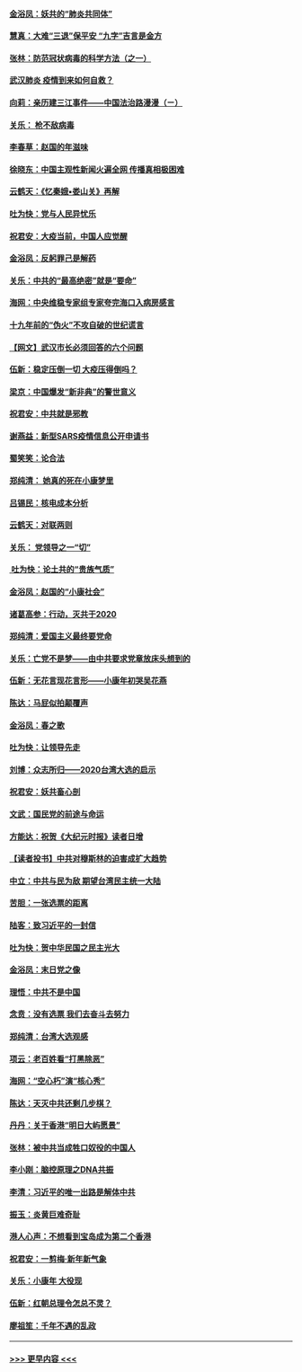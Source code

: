 #### [金浴凤：妖共的“肺炎共同体”](../pages/nsc993/n11829448.md?t=01292201) 
#### [慧真：大难“三退”保平安 “九字”吉言是金方](../pages/nsc993/n11829501.md?t=01292201) 
#### [张林：防范冠状病毒的科学方法（之一）](../pages/nsc993/n11828618.md?t=01292201) 
#### [武汉肺炎 疫情到来如何自救？](../pages/nsc993/n11827632.md?t=01292201) 
#### [向莉：亲历建三江事件——中国法治路漫漫（ㄧ）](../pages/nsc993/n11827190.md?t=01292201) 
#### [关乐： 枪不敌病毒](../pages/nsc993/n11826746.md?t=01292201) 
#### [李春草：赵国的年滋味](../pages/nsc993/n11826321.md?t=01292201) 
#### [徐晓东：中国主观性新闻火遍全网 传播真相极困难](../pages/nsc993/n11826508.md?t=01292201) 
#### [云鹤天：《忆秦娥▪娄山关》再解](../pages/nsc993/n11824682.md?t=01292201) 
#### [吐为快：党与人民异忧乐](../pages/nsc993/n11824660.md?t=01292201) 
#### [祝君安：大疫当前，中国人应觉醒](../pages/nsc993/n11821946.md?t=01292201) 
#### [金浴凤：反躬罪己是解药](../pages/nsc993/n11820280.md?t=01292201) 
#### [关乐：中共的“最高绝密”就是“要命”](../pages/nsc993/n11816946.md?t=01292201) 
#### [海网：中央维稳专家组专家夸完海口入病房感言](../pages/nsc993/n11815138.md?t=01292201) 
#### [十九年前的“伪火”不攻自破的世纪谎言](../pages/nsc993/n11813238.md?t=01292201) 
#### [【网文】武汉市长必须回答的六个问题](../pages/nsc993/n11813848.md?t=01292201) 
#### [伍新：稳定压倒一切 大疫压得倒吗？](../pages/nsc993/n11812634.md?t=01292201) 
#### [梁京：中国爆发“新非典”的警世意义](../pages/nsc993/n11812554.md?t=01292201) 
#### [祝君安：中共就是邪教](../pages/nsc993/n11812431.md?t=01292201) 
#### [谢燕益：新型SARS疫情信息公开申请书](../pages/nsc993/n11808840.md?t=01292201) 
#### [蜀笑笑：论合法](../pages/nsc993/n11808064.md?t=01292201) 
#### [郑纯清： 她真的死在小康梦里](../pages/nsc993/n11806623.md?t=01292201) 
#### [吕锡民：核电成本分析](../pages/nsc993/n11806284.md?t=01292201) 
#### [云鹤天：对联两则](../pages/nsc993/n11805957.md?t=01292201) 
#### [关乐： 党领导之一“切”](../pages/nsc993/n11804505.md?t=01292201) 
#### [ 吐为快：论土共的“贵族气质”](../pages/nsc993/n11804490.md?t=01292201) 
#### [金浴凤：赵国的“小康社会”](../pages/nsc993/n11804452.md?t=01292201) 
#### [诸葛高参：行动，灭共于2020](../pages/nsc993/n11804120.md?t=01292201) 
#### [郑纯清：爱国主义最终要党命](../pages/nsc993/n11802197.md?t=01292201) 
#### [关乐：亡党不是梦——由中共要求党章放床头想到的](../pages/nsc993/n11802156.md?t=01292201) 
#### [伍新：无花言现花言形——小康年初哭吴花燕](../pages/nsc993/n11800044.md?t=01292201) 
#### [陈达：马屁似拍颠覆声](../pages/nsc993/n11800010.md?t=01292201) 
#### [金浴凤：春之歌](../pages/nsc993/n11797687.md?t=01292201) 
#### [吐为快：让领导先走](../pages/nsc993/n11797512.md?t=01292201) 
#### [刘博：众志所归——2020台湾大选的启示](../pages/nsc993/n11796878.md?t=01292201) 
#### [祝君安：妖共畜心剖](../pages/nsc993/n11794273.md?t=01292201) 
#### [文武：国民党的前途与命运](../pages/nsc993/n11794198.md?t=01292201) 
#### [方能达：祝贺《大纪元时报》读者日增](../pages/nsc993/n11793807.md?t=01292201) 
#### [【读者投书】中共对穆斯林的迫害成扩大趋势](../pages/nsc993/n11791371.md?t=01292201) 
#### [中立：中共与民为敌 期望台湾民主统一大陆](../pages/nsc993/n11790392.md?t=01292201) 
#### [苦胆：一张选票的距离](../pages/nsc993/n11788914.md?t=01292201) 
#### [陆客：致习近平的一封信](../pages/nsc993/n11788867.md?t=01292201) 
#### [吐为快：贺中华民国之民主光大](../pages/nsc993/n11788618.md?t=01292201) 
#### [金浴凤：末日党之像](../pages/nsc993/n11787475.md?t=01292201) 
#### [理悟：中共不是中国](../pages/nsc993/n11787463.md?t=01292201) 
#### [念贲：没有选票  我们去奋斗去努力](../pages/nsc993/n11787398.md?t=01292201) 
#### [郑纯清：台湾大选观感](../pages/nsc993/n11786210.md?t=01292201) 
#### [项云：老百姓看“打黑除恶”](../pages/nsc993/n11785398.md?t=01292201) 
#### [海网：“空心朽”演“核心秀”](../pages/nsc993/n11783874.md?t=01292201) 
#### [陈达：天灭中共还剩几步棋？](../pages/nsc993/n11783719.md?t=01292201) 
#### [丹丹：关于香港“明日大屿愿景”](../pages/nsc993/n11783273.md?t=01292201) 
#### [张林：被中共当成牲口奴役的中国人](../pages/nsc993/n11782397.md?t=01292201) 
#### [李小刚：脑控原理之DNA共振](../pages/nsc993/n11780962.md?t=01292201) 
#### [李清：习近平的唯一出路是解体中共](../pages/nsc993/n11780866.md?t=01292201) 
#### [振玉：炎黄巨难奇耻](../pages/nsc993/n11779632.md?t=01292201) 
#### [港人心声：不想看到宝岛成为第二个香港](../pages/nsc993/n11778817.md?t=01292201) 
#### [祝君安：一剪梅‧新年新气象](../pages/nsc993/n11776340.md?t=01292201) 
#### [关乐：小康年 大役现](../pages/nsc993/n11774213.md?t=01292201) 
#### [伍新：红朝总理令怎总不灵？](../pages/nsc993/n11770813.md?t=01292201) 
#### [廖祖笙：千年不遇的乱政](../pages/nsc993/n11770373.md?t=01292201) 

----
#### [ >>> 更早内容 <<< ](../indexes/nsc993-earlier.md)
